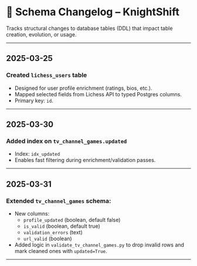 # 📜 Schema Changelog – KnightShift

Tracks structural changes to database tables (DDL) that impact table creation, evolution, or usage.

---

## 2025-03-25

### Created `lichess_users` table
- Designed for user profile enrichment (ratings, bios, etc.).
- Mapped selected fields from Lichess API to typed Postgres columns.
- Primary key: `id`.

---

## 2025-03-30

### Added index on `tv_channel_games.updated`
- Index: `idx_updated`
- Enables fast filtering during enrichment/validation passes.

---

## 2025-03-31

### Extended `tv_channel_games` schema:
- New columns:
  - `profile_updated` (boolean, default false)
  - `is_valid` (boolean, default true)
  - `validation_errors` (text)
  - `url_valid` (boolean)
- Added logic in `validate_tv_channel_games.py` to drop invalid rows and mark cleaned ones with `updated=True`.

---
